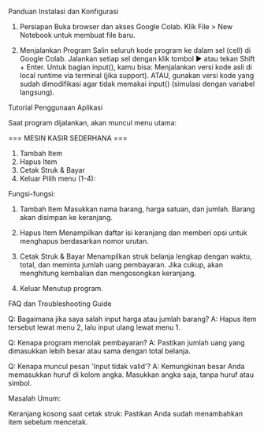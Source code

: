 Panduan Instalasi dan Konfigurasi

1. Persiapan
Buka browser dan akses Google Colab.
Klik File > New Notebook untuk membuat file baru.

2. Menjalankan Program
Salin seluruh kode program ke dalam sel (cell) di Google Colab.
Jalankan setiap sel dengan klik tombol ▶ atau tekan Shift + Enter.
Untuk bagian input(), kamu bisa:
Menjalankan versi kode asli di local runtime via terminal (jika support).
ATAU, gunakan versi kode yang sudah dimodifikasi agar tidak memakai input() (simulasi dengan variabel langsung).


Tutorial Penggunaan Aplikasi 

Saat program dijalankan, akan muncul menu utama:

=== MESIN KASIR SEDERHANA ===
1. Tambah Item
2. Hapus Item
3. Cetak Struk & Bayar
4. Keluar
Pilih menu (1-4):

Fungsi-fungsi:

1. Tambah Item
Masukkan nama barang, harga satuan, dan jumlah. Barang akan disimpan ke keranjang.

2. Hapus Item
Menampilkan daftar isi keranjang dan memberi opsi untuk menghapus berdasarkan nomor urutan.

3. Cetak Struk & Bayar
Menampilkan struk belanja lengkap dengan waktu, total, dan meminta jumlah uang pembayaran. Jika cukup, akan menghitung kembalian dan mengosongkan keranjang.

4. Keluar
Menutup program.



FAQ dan Troubleshooting Guide

Q: Bagaimana jika saya salah input harga atau jumlah barang?
A: Hapus item tersebut lewat menu 2, lalu input ulang lewat menu 1.

Q: Kenapa program menolak pembayaran?
A: Pastikan jumlah uang yang dimasukkan lebih besar atau sama dengan total belanja.

Q: Kenapa muncul pesan 'Input tidak valid'?
A: Kemungkinan besar Anda memasukkan huruf di kolom angka. Masukkan angka saja, tanpa huruf atau simbol.

Masalah Umum:

Keranjang kosong saat cetak struk:
Pastikan Anda sudah menambahkan item sebelum mencetak.
